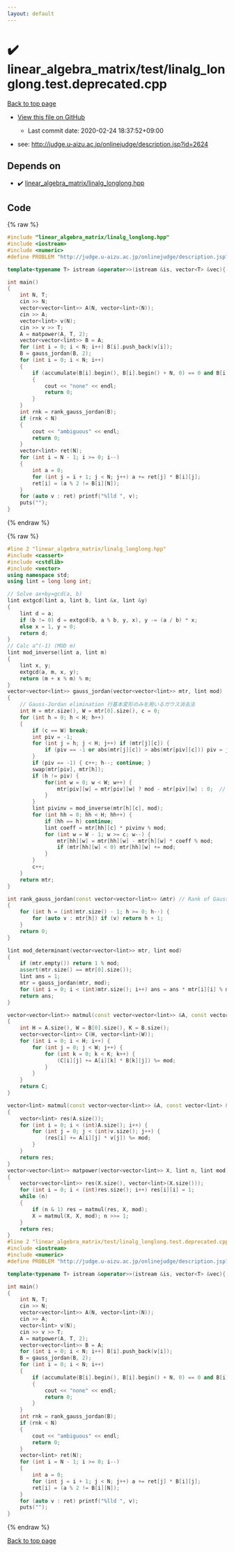 ```yaml
---
layout: default
---
```


<!-- mathjax config similar to math.stackexchange -->
<script type="text/javascript" async
  src="https://cdnjs.cloudflare.com/ajax/libs/mathjax/2.7.5/MathJax.js?config=TeX-MML-AM_CHTML">
</script>
<script type="text/x-mathjax-config">
  MathJax.Hub.Config({
    TeX: { equationNumbers: { autoNumber: "AMS" }},
    tex2jax: {
      inlineMath: [ ['$','$'] ],
      processEscapes: true
    },
    "HTML-CSS": { matchFontHeight: false },
    displayAlign: "left",
    displayIndent: "2em"
  });
</script>

<script type="text/javascript" src="https://cdnjs.cloudflare.com/ajax/libs/jquery/3.4.1/jquery.min.js"></script>
<script src="https://cdn.jsdelivr.net/npm/jquery-balloon-js@1.1.2/jquery.balloon.min.js" integrity="sha256-ZEYs9VrgAeNuPvs15E39OsyOJaIkXEEt10fzxJ20+2I=" crossorigin="anonymous"></script>
<script type="text/javascript" src="../../../assets/js/copy-button.js"></script>
<link rel="stylesheet" href="../../../assets/css/copy-button.css" />


# :heavy_check_mark: linear_algebra_matrix/test/linalg_longlong.test.deprecated.cpp

<a href="../../../index.html">Back to top page</a>

* <a href="{{ site.github.repository_url }}/blob/master/linear_algebra_matrix/test/linalg_longlong.test.deprecated.cpp">View this file on GitHub</a>
    - Last commit date: 2020-02-24 18:37:52+09:00


* see: <a href="http://judge.u-aizu.ac.jp/onlinejudge/description.jsp?id=2624">http://judge.u-aizu.ac.jp/onlinejudge/description.jsp?id=2624</a>


## Depends on

* :heavy_check_mark: <a href="../../../library/linear_algebra_matrix/linalg_longlong.hpp.html">linear_algebra_matrix/linalg_longlong.hpp</a>


## Code

<a id="unbundled"></a>
{% raw %}
```cpp
#include "linear_algebra_matrix/linalg_longlong.hpp"
#include <iostream>
#include <numeric>
#define PROBLEM "http://judge.u-aizu.ac.jp/onlinejudge/description.jsp?id=2624"

template<typename T> istream &operator>>(istream &is, vector<T> &vec){ for (auto &v : vec) is >> v; return is; }

int main()
{
    int N, T;
    cin >> N;
    vector<vector<lint>> A(N, vector<lint>(N));
    cin >> A;
    vector<lint> v(N);
    cin >> v >> T;
    A = matpower(A, T, 2);
    vector<vector<lint>> B = A;
    for (int i = 0; i < N; i++) B[i].push_back(v[i]);
    B = gauss_jordan(B, 2);
    for (int i = 0; i < N; i++)
    {
        if (accumulate(B[i].begin(), B[i].begin() + N, 0) == 0 and B[i][N])
        {
            cout << "none" << endl;
            return 0;
        }
    }
    int rnk = rank_gauss_jordan(B);
    if (rnk < N)
    {
        cout << "ambiguous" << endl;
        return 0;
    }
    vector<lint> ret(N);
    for (int i = N - 1; i >= 0; i--)
    {
        int a = 0;
        for (int j = i + 1; j < N; j++) a += ret[j] * B[i][j];
        ret[i] = (a % 2 != B[i][N]);
    }
    for (auto v : ret) printf("%lld ", v);
    puts("");
}

```
{% endraw %}

<a id="bundled"></a>
{% raw %}
```cpp
#line 2 "linear_algebra_matrix/linalg_longlong.hpp"
#include <cassert>
#include <cstdlib>
#include <vector>
using namespace std;
using lint = long long int;

// Solve ax+by=gcd(a, b)
lint extgcd(lint a, lint b, lint &x, lint &y)
{
    lint d = a;
    if (b != 0) d = extgcd(b, a % b, y, x), y -= (a / b) * x;
    else x = 1, y = 0;
    return d;
}
// Calc a^(-1) (MOD m)
lint mod_inverse(lint a, lint m)
{
    lint x, y;
    extgcd(a, m, x, y);
    return (m + x % m) % m;
}
vector<vector<lint>> gauss_jordan(vector<vector<lint>> mtr, lint mod)
{
    // Gauss-Jordan elimination 行基本変形のみを用いるガウス消去法
    int H = mtr.size(), W = mtr[0].size(), c = 0;
    for (int h = 0; h < H; h++)
    {
        if (c == W) break;
        int piv = -1;
        for (int j = h; j < H; j++) if (mtr[j][c]) {
            if (piv == -1 or abs(mtr[j][c]) > abs(mtr[piv][c])) piv = j;
        }
        if (piv == -1) { c++; h--; continue; }
        swap(mtr[piv], mtr[h]);
        if (h != piv) {
            for(int w = 0; w < W; w++) {
                mtr[piv][w] = mtr[piv][w] ? mod - mtr[piv][w] : 0;  // To preserve sign of determinant
            }
        }
        lint pivinv = mod_inverse(mtr[h][c], mod);
        for (int hh = 0; hh < H; hh++) {
            if (hh == h) continue;
            lint coeff = mtr[hh][c] * pivinv % mod;
            for (int w = W - 1; w >= c; w--) {
                mtr[hh][w] = mtr[hh][w] - mtr[h][w] * coeff % mod;
                if (mtr[hh][w] < 0) mtr[hh][w] += mod;
            }
        }
        c++;
    }
    return mtr;
}

int rank_gauss_jordan(const vector<vector<lint>> &mtr) // Rank of Gauss-Jordan eliminated matrix
{
    for (int h = (int)mtr.size() - 1; h >= 0; h--) {
        for (auto v : mtr[h]) if (v) return h + 1;
    }
    return 0;
}

lint mod_determinant(vector<vector<lint>> mtr, lint mod)
{
    if (mtr.empty()) return 1 % mod;
    assert(mtr.size() == mtr[0].size());
    lint ans = 1;
    mtr = gauss_jordan(mtr, mod);
    for (int i = 0; i < (int)mtr.size(); i++) ans = ans * mtr[i][i] % mod;
    return ans;
}

vector<vector<lint>> matmul(const vector<vector<lint>> &A, const vector<vector<lint>> &B, lint mod)
{
    int H = A.size(), W = B[0].size(), K = B.size();
    vector<vector<lint>> C(H, vector<lint>(W));
    for (int i = 0; i < H; i++) {
        for (int j = 0; j < W; j++) {
            for (int k = 0; k < K; k++) {
                (C[i][j] += A[i][k] * B[k][j]) %= mod;
            }
        }
    }
    return C;
}

vector<lint> matmul(const vector<vector<lint>> &A, const vector<lint> &v, lint mod)
{
    vector<lint> res(A.size());
    for (int i = 0; i < (int)A.size(); i++) {
        for (int j = 0; j < (int)v.size(); j++) {
            (res[i] += A[i][j] * v[j]) %= mod;
        }
    }
    return res;
}
vector<vector<lint>> matpower(vector<vector<lint>> X, lint n, lint mod)
{
    vector<vector<lint>> res(X.size(), vector<lint>(X.size()));
    for (int i = 0; i < (int)res.size(); i++) res[i][i] = 1;
    while (n)
    {
        if (n & 1) res = matmul(res, X, mod);
        X = matmul(X, X, mod); n >>= 1;
    }
    return res;
}
#line 2 "linear_algebra_matrix/test/linalg_longlong.test.deprecated.cpp"
#include <iostream>
#include <numeric>
#define PROBLEM "http://judge.u-aizu.ac.jp/onlinejudge/description.jsp?id=2624"

template<typename T> istream &operator>>(istream &is, vector<T> &vec){ for (auto &v : vec) is >> v; return is; }

int main()
{
    int N, T;
    cin >> N;
    vector<vector<lint>> A(N, vector<lint>(N));
    cin >> A;
    vector<lint> v(N);
    cin >> v >> T;
    A = matpower(A, T, 2);
    vector<vector<lint>> B = A;
    for (int i = 0; i < N; i++) B[i].push_back(v[i]);
    B = gauss_jordan(B, 2);
    for (int i = 0; i < N; i++)
    {
        if (accumulate(B[i].begin(), B[i].begin() + N, 0) == 0 and B[i][N])
        {
            cout << "none" << endl;
            return 0;
        }
    }
    int rnk = rank_gauss_jordan(B);
    if (rnk < N)
    {
        cout << "ambiguous" << endl;
        return 0;
    }
    vector<lint> ret(N);
    for (int i = N - 1; i >= 0; i--)
    {
        int a = 0;
        for (int j = i + 1; j < N; j++) a += ret[j] * B[i][j];
        ret[i] = (a % 2 != B[i][N]);
    }
    for (auto v : ret) printf("%lld ", v);
    puts("");
}

```
{% endraw %}

<a href="../../../index.html">Back to top page</a>

